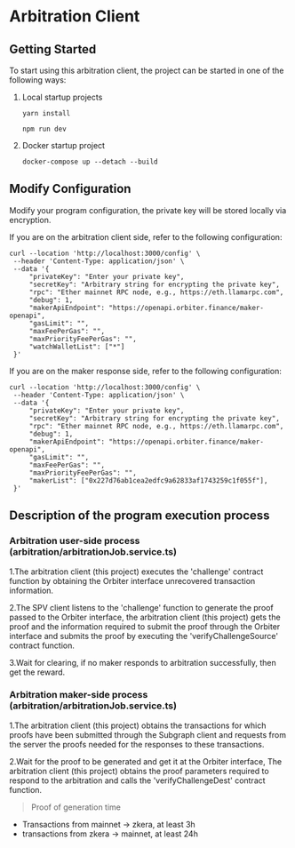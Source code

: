 # Arbitration Client

## Getting Started

To start using this arbitration client, the project can be started in one of the following ways:

1. Local startup projects

   ```shell
   yarn install
   ```
   ```shell
   npm run dev
   ```
   
2. Docker startup project

   ```shell
   docker-compose up --detach --build
   ```

## Modify Configuration

Modify your program configuration, the private key will be stored locally via encryption.

If you are on the arbitration client side, refer to the following configuration:

   ```shell
  curl --location 'http://localhost:3000/config' \
    --header 'Content-Type: application/json' \
    --data '{
        "privateKey": "Enter your private key",
        "secretKey": "Arbitrary string for encrypting the private key",
        "rpc": "Ether mainnet RPC node, e.g., https://eth.llamarpc.com",
        "debug": 1,
        "makerApiEndpoint": "https://openapi.orbiter.finance/maker-openapi",
        "gasLimit": "",
        "maxFeePerGas": "",
        "maxPriorityFeePerGas": "",
        "watchWalletList": ["*"]
    }'
   ```

If you are on the maker response side, refer to the following configuration:

   ```shell
  curl --location 'http://localhost:3000/config' \
    --header 'Content-Type: application/json' \
    --data '{
        "privateKey": "Enter your private key",
        "secretKey": "Arbitrary string for encrypting the private key",
        "rpc": "Ether mainnet RPC node, e.g., https://eth.llamarpc.com",
        "debug": 1,
        "makerApiEndpoint": "https://openapi.orbiter.finance/maker-openapi",
        "gasLimit": "",
        "maxFeePerGas": "",
        "maxPriorityFeePerGas": "",
        "makerList": ["0x227d76ab1cea2edfc9a62833af1743259c1f055f"], 
    }'
   ```

    
## Description of the program execution process

### Arbitration user-side process (arbitration/arbitrationJob.service.ts)

1.The arbitration client (this project) executes the 'challenge' contract function by obtaining the Orbiter interface unrecovered transaction information.

2.The SPV client listens to the 'challenge' function to generate the proof passed to the Orbiter interface, the arbitration client (this project) gets the proof and the information required to submit the proof through the Orbiter interface and submits the proof by executing the 'verifyChallengeSource' contract function.

3.Wait for clearing, if no maker responds to arbitration successfully, then get the reward.

### Arbitration maker-side process (arbitration/arbitrationJob.service.ts)

1.The arbitration client (this project) obtains the transactions for which proofs have been submitted through the Subgraph client and requests from the server the proofs needed for the responses to these transactions.

2.Wait for the proof to be generated and get it at the Orbiter interface, The arbitration client (this project) obtains the proof parameters required to respond to the arbitration and calls the 'verifyChallengeDest' contract function.

> Proof of generation time

- Transactions from mainnet -> zkera, at least 3h
- transactions from zkera -> mainnet, at least 24h




